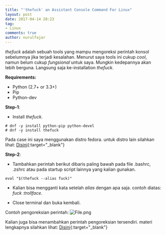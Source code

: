 ```yaml
---
title: "'thefuck' an Assistant Console Command For Linux"
layout: post
date: 2017-04-14 20:23
tag:
- Linux
comments: true
author: nurulfajar
---
```

*thefuck* adalah sebuah tools yang mampu mengoreksi perintah konsol sebelumnya jika terjadi kesalahan.
Menurut saya tools ini cukup *cool*, namun belum cukup *fungsional* untuk saya. Mungkin kedepannya akan lebih berguna.
Langsung saja ke-installation *thefuck*.

**Requirements:**
- Python (2.7+ or 3.3+)
- Pip
- Python-dev

**Step-1**:
- Install *thefuck*.
```
# dnf -y install python-pip python-devel
# dnf -y install thefuck
```
Pada case ini saya menggunakan distro fedora.
untuk distro lain silahkan lihat: [Disini](https://github.com/nvbn/thefuck/wiki/Installation){:target="_blank"}

**Step-2**:
- Tambahkan perintah berikut dibaris paling bawah pada file <span class="evidence">.bashrc, .zshrc</span> atau pada startup script lainnya yang kalian gunakan.
```
eval "$(thefuck --alias fuck)"
```
- Kalian bisa mengganti kata setelah *alias* dengan apa saja. contoh diatas: *fuck* *:trollface*.

- Close terminal dan buka kembali.

Contoh pengoreksian perintah:
![File.png]({{images.baseurl}}/assets/images/thefuck.png)

Kalian juga bisa menambahkan perintah pengoreksian tersendiri.
materi lengkapnya silahkan lihat: [Disini](https://github.com/nvbn/thefuck){:target="_blank"}
